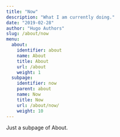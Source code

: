 ```yaml
---
title: "Now"
description: "What I am currently doing."
date: "2019-02-28"
author: "Hugo Authors"
slug: /about/now
menu:
  about:
    identifier: about
    name: About
    title: About
    url: /about
    weight: 1
  subpage:
    identifier: now
    parent: about
    name: Now
    title: Now
    url: /about/now/
    weight: 10
---
```


Just a subpage of About.
